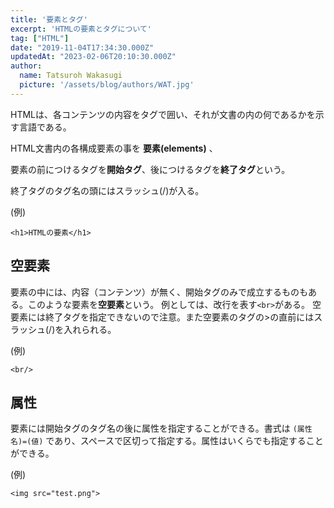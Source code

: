 ```yaml
---
title: '要素とタグ'
excerpt: 'HTMLの要素とタグについて'
tag: ["HTML"]
date: "2019-11-04T17:34:30.000Z"
updatedAt: "2023-02-06T20:10:30.000Z"
author:
  name: Tatsuroh Wakasugi
  picture: '/assets/blog/authors/WAT.jpg'
---
```


HTMLは、各コンテンツの内容をタグで囲い、それが文書の内の何であるかを示す言語である。

HTML文書内の各構成要素の事を **要素(elements)** 、

要素の前につけるタグを**開始タグ**、後につけるタグを**終了タグ**という。

終了タグのタグ名の頭にはスラッシュ(/)が入る。

(例)

```
<h1>HTMLの要素</h1>
```

## 空要素

要素の中には、内容（コンテンツ）が無く、開始タグのみで成立するものもある。このような要素を**空要素**という。
例としては、改行を表す```<br>```がある。
空要素には終了タグを指定できないので注意。また空要素のタグの>の直前にはスラッシュ(/)を入れられる。

(例)

```
<br/>
```

## 属性

要素には開始タグのタグ名の後に属性を指定することができる。書式は ```(属性名)=(値)``` であり、スペースで区切って指定する。属性はいくらでも指定することができる。

(例)

```
<img src="test.png">
```